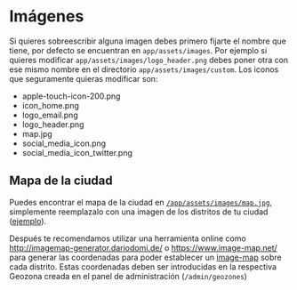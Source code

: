 # Imágenes

Si quieres sobreescribir alguna imagen debes primero fijarte el nombre que tiene, por defecto se encuentran en `app/assets/images`. Por ejemplo si quieres modificar `app/assets/images/logo_header.png` debes poner otra con ese mismo nombre en el directorio `app/assets/images/custom`. Los iconos que seguramente quieras modificar son:

* apple-touch-icon-200.png
* icon_home.png
* logo_email.png
* logo_header.png
* map.jpg
* social_media_icon.png
* social_media_icon_twitter.png

## Mapa de la ciudad

Puedes encontrar el mapa de la ciudad en [`/app/assets/images/map.jpg`](https://github.com/consuldemocracy/consuldemocracy/blob/master/app/assets/images/map.jpg), simplemente reemplazalo con una imagen de los distritos de tu ciudad ([ejemplo](https://github.com/consuldemocracy/consuldemocracy/blob/master/app/assets/images/map.jpg)).

Después te recomendamos utilizar una herramienta online como <http://imagemap-generator.dariodomi.de/> o <https://www.image-map.net/> para generar las coordenadas para poder establecer un [image-map](https://www.w3schools.com/tags/tag_map.asp) sobre cada distrito. Estas coordenadas deben ser introducidas en la respectiva Geozona creada en el panel de administración (`/admin/geozones`)
